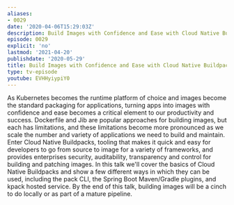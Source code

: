 ```yaml
---
aliases:
- 0029
date: '2020-04-06T15:29:03Z'
description: Build Images with Confidence and Ease with Cloud Native Buildpacks
episode: 0029
explicit: 'no'
lastmod: '2021-04-20'
publishdate: '2020-05-29'
title: Build Images with Confidence and Ease with Cloud Native Buildpacks
type: tv-episode
youtube: EVHHyiypiY0
---
```


As Kubernetes becomes the runtime platform of choice and images become the standard packaging for applications, turning apps into images with confidence and ease becomes a critical element to our productivity and success. Dockerfile and Jib are popular approaches for building images, but each has limitations, and these limitations become more pronounced as we scale the number and variety of applications we need to build and maintain. Enter Cloud Native Buildpacks, tooling that makes it quick and easy for developers to go from source to image for a variety of frameworks, and provides enterprises security, auditability, transparency and control for building and patching images. In this talk we'll cover the basics of Cloud Native Buildpacks and show a few different ways in which they can be used, including the pack CLI, the Spring Boot Maven/Gradle plugins, and kpack hosted service. By the end of this talk, building images will be a cinch to do locally or as part of a mature pipeline.